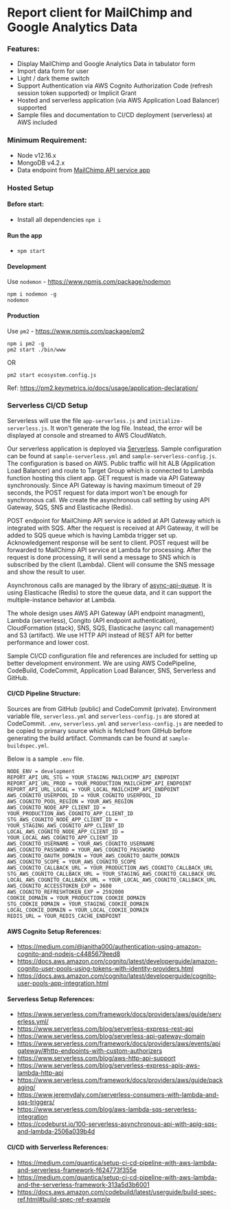 # Report client for MailChimp and Google Analytics Data
### Features:
 - Display MailChimp and Google Analytics Data in tabulator form
 - Import data form for user
 - Light / dark theme switch
 - Support Authentication via AWS Cognito Authorization Code (refresh session token supported) or Implicit Grant
 - Hosted and serverless application (via AWS Application Load Balancer) supported
 - Sample files and documentation to CI/CD deployment (serverless) at AWS included

### Minimum Requirement:
- Node v12.16.x
- MongoDB v4.2.x
- Data endpoint from [MailChimp API service app](https://github.com/lubu12/mailchimp-api)

### Hosted Setup

#### Before start:
- Install all dependencies `npm i`

#### Run the app
- `npm start`

#### Development
Use `nodemon` - https://www.npmjs.com/package/nodemon
```
npm i nodemon -g
nodemon
```

#### Production
Use `pm2` - https://www.npmjs.com/package/pm2
```
npm i pm2 -g
pm2 start ./bin/www
```
OR
```
pm2 start ecosystem.config.js
```
Ref: https://pm2.keymetrics.io/docs/usage/application-declaration/

### Serverless CI/CD Setup
Serverless will use the file `app-serverless.js` and `initialize-serverless.js`. It won't generate the log file. Instead, the error will be displayed at console and streamed to AWS CloudWatch.

Our serverless application is deployed via [Serverless](https://www.serverless.com/). Sample configuration can be found at `sample-serverless.yml` and `sample-serverless-config.js`.  The configuration is based on AWS. Public traffic will hit ALB (Application Load Balancer) and route to Target Group which is connected to Lambda function hosting this client app. GET request is made via API Gateway synchronously.  Since API Gateway is having maximum timeout of 29 seconds, the POST request for data import won't be enough for synchronous call.  We create the asynchronous call setting by using API Gateway, SQS, SNS and Elasticache (Redis).

POST endpoint for MailChimp API service is added at API Gateway which is integrated with SQS. After the request is received at API Gateway, it will be added to SQS queue which is having Lambda trigger set up.  Acknowledgement response will be sent to client. POST request will be forwarded to MailChimp API service at Lambda for processing.  After the request is done processing, it will send a message to SNS which is subscribed by the client (Lambda). Client will consume the SNS message and show the result to user.

Asynchronous calls are managed by the library of [async-api-queue](https://github.com/lubu12/async-api-queue). It is using Elasticache (Redis) to store the queue data, and it can support the multiple-instance behavior at Lambda.

The whole design uses AWS API Gateway (API endpoint managment), Lambda (serverless), Congito (API endpoint authentication), CloudFormation (stack), SNS, SQS, Elasticache (async call management) and S3 (artifact).  We use HTTP API instead of REST API for better performance and lower cost.

Sample CI/CD configuration file and references are included for setting up better development environment. We are using AWS CodePipeline, CodeBuild, CodeCommit, Application Load Balancer, SNS, Serverless and GitHub.

#### CI/CD Pipeline Structure:
Sources are from GitHub (public) and CodeCommit (private).  Environment variable file, `serverless.yml` and `serverless-config.js` are stored at CodeCommit. `.env`, `serverless.yml` and `serverless-config.js` are needed to be copied to primary source which is fetched from GitHub before generating the build artifact.  Commands can be found at `sample-buildspec.yml`.

Below is a sample `.env` file.
```
NODE_ENV = development
REPORT_API_URL_STG = YOUR_STAGING_MAILCHIMP_API_ENDPOINT
REPORT_API_URL_PROD = YOUR_PRODUCTION_MAILCHIMP_API_ENDPOINT
REPORT_API_URL_LOCAL = YOUR_LOCAL_MAILCHIMP_API_ENDPOINT
AWS_COGNITO_USERPOOL_ID = YOUR_COGNITO_USERPOOL_ID
AWS_COGNITO_POOL_REGION = YOUR_AWS_REGION
AWS_COGNITO_NODE_APP_CLIENT_ID = YOUR_PRODUCTION_AWS_COGNITO_APP_CLIENT_ID
STG_AWS_COGNITO_NODE_APP_CLIENT_ID = YOUR_STAGING_AWS_COGNITO_APP_CLIENT_ID
LOCAL_AWS_COGNITO_NODE_APP_CLIENT_ID = YOUR_LOCAL_AWS_COGNITO_APP_CLIENT_ID
AWS_COGNITO_USERNAME = YOUR_AWS_COGNITO_USERNAME
AWS_COGNITO_PASSWORD = YOUR_AWS_COGNITO_PASSWORD
AWS_COGNITO_OAUTH_DOMAIN = YOUR_AWS_COGNITO_OAUTH_DOMAIN
AWS_COGNITO_SCOPE = YOUR_AWS_COGNITO_SCOPE
AWS_COGNITO_CALLBACK_URL = YOUR_PRODUCTION_AWS_COGNITO_CALLBACK_URL
STG_AWS_COGNITO_CALLBACK_URL = YOUR_STAGING_AWS_COGNITO_CALLBACK_URL
LOCAL_AWS_COGNITO_CALLBACK_URL = YOUR_LOCAL_AWS_COGNITO_CALLBACK_URL
AWS_COGNITO_ACCESSTOKEN_EXP = 3600
AWS_COGNITO_REFRESHTOKEN_EXP = 2592000
COOKIE_DOMAIN = YOUR_PRODUCTION_COOKIE_DOMAIN
STG_COOKIE_DOMAIN = YOUR_STAGING_COOKIE_DOMAIN
LOCAL_COOKIE_DOMAIN = YOUR_LOCAL_COOKIE_DOMAIN
REDIS_URL = YOUR_REDIS_CACHE_ENDPOINT
```

#### AWS Cognito Setup References:
- https://medium.com/@janitha000/authentication-using-amazon-cognito-and-nodejs-c4485679eed8
- https://docs.aws.amazon.com/cognito/latest/developerguide/amazon-cognito-user-pools-using-tokens-with-identity-providers.html
- https://docs.aws.amazon.com/cognito/latest/developerguide/cognito-user-pools-app-integration.html

#### Serverless Setup References:
- https://www.serverless.com/framework/docs/providers/aws/guide/serverless.yml/
- https://www.serverless.com/blog/serverless-express-rest-api
- https://www.serverless.com/blog/serverless-api-gateway-domain
- https://www.serverless.com/framework/docs/providers/aws/events/apigateway/#http-endpoints-with-custom-authorizers
- https://www.serverless.com/blog/aws-http-api-support
- https://www.serverless.com/blog/serverless-express-apis-aws-lambda-http-api
- https://www.serverless.com/framework/docs/providers/aws/guide/packaging/
- https://www.jeremydaly.com/serverless-consumers-with-lambda-and-sqs-triggers/
- https://www.serverless.com/blog/aws-lambda-sqs-serverless-integration
- https://codeburst.io/100-serverless-asynchronous-api-with-apig-sqs-and-lambda-2506a039b4d

#### CI/CD with Serverless References:
- https://medium.com/quantica/setup-ci-cd-pipeline-with-aws-lambda-and-serverless-framework-f624773f355e
- https://medium.com/quantica/setup-ci-cd-pipeline-with-aws-lambda-and-the-serverless-framework-313a5d3b6001
- https://docs.aws.amazon.com/codebuild/latest/userguide/build-spec-ref.html#build-spec-ref-example